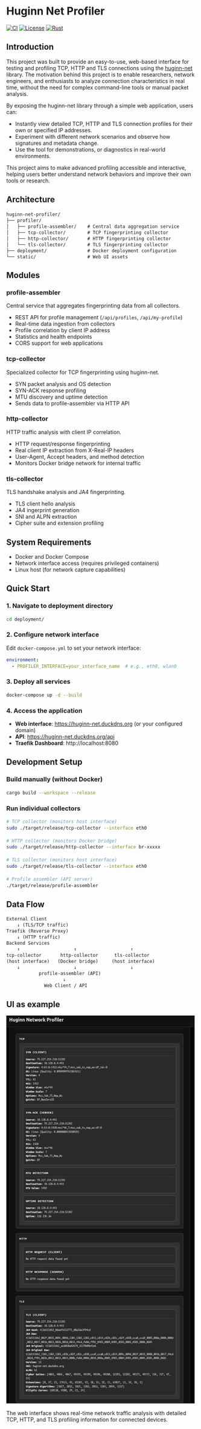 # Huginn Net Profiler

[![CI](https://github.com/biandratti/huginn-net-profiler/actions/workflows/ci.yml/badge.svg)](https://github.com/biandratti/huginn-net-profiler/actions/workflows/ci.yml)
[![License](https://img.shields.io/badge/license-MIT-blue.svg)](LICENSE)
[![Rust](https://img.shields.io/badge/rust-1.80+-orange.svg)](https://www.rust-lang.org/)

## Introduction

This project was built to provide an easy-to-use, web-based interface for testing and profiling TCP, HTTP and TLS connections using the [huginn-net](https://github.com/biandratti/huginn-net) library. The motivation behind this project is to enable researchers, network engineers, and enthusiasts to analyze  connection characteristics in real time, without the need for complex command-line tools or manual packet analysis.

By exposing the huginn-net library through a simple web application, users can:
- Instantly view detailed TCP, HTTP and TLS connection profiles for their own or specified IP addresses.
- Experiment with different network scenarios and observe how signatures and metadata change.
- Use the tool for demonstrations, or diagnostics in real-world environments.

This project aims to make advanced profiling accessible and interactive, helping users better understand network behaviors and improve their own tools or research.

## Architecture
```
huginn-net-profiler/
├── profiler/
│   ├── profile-assembler/    # Central data aggregation service
│   ├── tcp-collector/        # TCP fingerprinting collector
│   ├── http-collector/       # HTTP fingerprinting collector
│   └── tls-collector/        # TLS fingerprinting collector
├── deployment/               # Docker deployment configuration
└── static/                   # Web UI assets
```

## Modules

### profile-assembler
Central service that aggregates fingerprinting data from all collectors.
- REST API for profile management (`/api/profiles`, `/api/my-profile`)
- Real-time data ingestion from collectors
- Profile correlation by client IP address
- Statistics and health endpoints
- CORS support for web applications

### tcp-collector
Specialized collector for TCP fingerprinting using huginn-net.
- SYN packet analysis and OS detection
- SYN-ACK response profiling
- MTU discovery and uptime detection
- Sends data to profile-assembler via HTTP API

### http-collector
HTTP traffic analysis with client IP correlation.
- HTTP request/response fingerprinting
- Real client IP extraction from X-Real-IP headers
- User-Agent, Accept headers, and method detection
- Monitors Docker bridge network for internal traffic

### tls-collector
TLS handshake analysis and JA4 fingerprinting.
- TLS client hello analysis
- JA4 ingerprint generation
- SNI and ALPN extraction
- Cipher suite and extension profiling

## System Requirements

- Docker and Docker Compose
- Network interface access (requires privileged containers)
- Linux host (for network capture capabilities)

## Quick Start

### 1. Navigate to deployment directory
```bash
cd deployment/
```

### 2. Configure network interface
Edit `docker-compose.yml` to set your network interface:
```yaml
environment:
  - PROFILER_INTERFACE=your_interface_name  # e.g., eth0, wlan0
```

### 3. Deploy all services
```bash
docker-compose up -d --build
```

### 4. Access the application
- **Web interface**: https://huginn-net.duckdns.org (or your configured domain)
- **API**: https://huginn-net.duckdns.org/api
- **Traefik Dashboard**: http://localhost:8080

## Development Setup

### Build manually (without Docker)
```bash
cargo build --workspace --release
```

### Run individual collectors
```bash
# TCP collector (monitors host interface)
sudo ./target/release/tcp-collector --interface eth0

# HTTP collector (monitors Docker bridge)
sudo ./target/release/http-collector --interface br-xxxxx

# TLS collector (monitors host interface)  
sudo ./target/release/tls-collector --interface eth0

# Profile assembler (API server)
./target/release/profile-assembler
```

## Data Flow

```
External Client
    ↓ (TLS/TCP traffic)
Traefik (Reverse Proxy)
    ↓ (HTTP traffic)
Backend Services
    ↑                    ↑                    ↑
tcp-collector       http-collector      tls-collector
(host interface)   (Docker bridge)     (host interface)
    ↓                    ↓                    ↓
            profile-assembler (API)
                     ↓
              Web Client / API
```

## UI as example
![Huginn Network Profiler UI](image.png)

The web interface shows real-time network traffic analysis with detailed TCP, HTTP, and TLS profiling information for connected devices.
